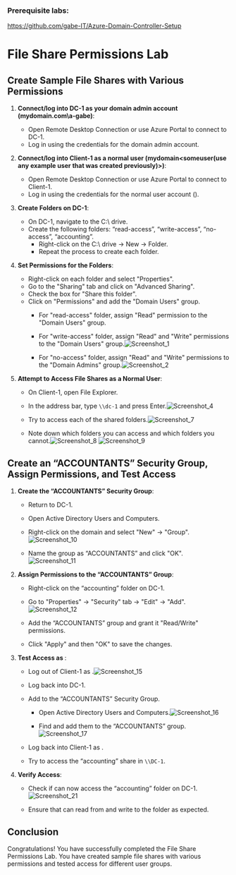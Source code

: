 ### Prerequisite labs:
https://github.com/gabe-IT/Azure-Domain-Controller-Setup

# File Share Permissions Lab

## Create Sample File Shares with Various Permissions

1. **Connect/log into DC-1 as your domain admin account (mydomain.com\a-gabe)**:
   - Open Remote Desktop Connection or use Azure Portal to connect to DC-1.
   - Log in using the credentials for the domain admin account.

2. **Connect/log into Client-1 as a normal user (mydomain\<someuser(use any example user that was created previously)>)**:
   - Open Remote Desktop Connection or use Azure Portal to connect to Client-1.
   - Log in using the credentials for the normal user account (<someuser>).

3. **Create Folders on DC-1**:
   - On DC-1, navigate to the C:\ drive.
   - Create the following folders: “read-access”, “write-access”, “no-access”, “accounting”.
     - Right-click on the C:\ drive -> New -> Folder.
     - Repeat the process to create each folder.

4. **Set Permissions for the Folders**:
   - Right-click on each folder and select "Properties".
   - Go to the "Sharing" tab and click on "Advanced Sharing".
   - Check the box for "Share this folder".
   - Click on "Permissions" and add the "Domain Users" group.
     - For "read-access" folder, assign "Read" permission to the "Domain Users" group.
     - For "write-access" folder, assign "Read" and "Write" permissions to the "Domain Users" group.![Screenshot_1](https://github.com/gabe-IT/File-Share-Permissions-Lab/assets/148400020/daff6900-2f6b-44f5-8e15-849d9970bc59)

     - For "no-access" folder, assign "Read" and "Write" permissions to the "Domain Admins" group.![Screenshot_2](https://github.com/gabe-IT/File-Share-Permissions-Lab/assets/148400020/b0a07a3a-ac22-402a-97cd-0b4f5a5cd12f)


5. **Attempt to Access File Shares as a Normal User**:
   - On Client-1, open File Explorer.
   - In the address bar, type `\\dc-1` and press Enter.![Screenshot_4](https://github.com/gabe-IT/File-Share-Permissions-Lab/assets/148400020/bc0f02be-5cc5-4a0c-a2ab-4705444a34ee)

   - Try to access each of the shared folders.![Screenshot_7](https://github.com/gabe-IT/File-Share-Permissions-Lab/assets/148400020/934686f3-1188-45a3-8734-862a56030103)

   - Note down which folders you can access and which folders you cannot.![Screenshot_8](https://github.com/gabe-IT/File-Share-Permissions-Lab/assets/148400020/37ad7d49-66c6-4eee-881d-e7501452b699)
![Screenshot_9](https://github.com/gabe-IT/File-Share-Permissions-Lab/assets/148400020/f93dc87b-c56e-4e61-a17d-b37d5e569a59)


## Create an “ACCOUNTANTS” Security Group, Assign Permissions, and Test Access

1. **Create the “ACCOUNTANTS” Security Group**:
   - Return to DC-1.
   - Open Active Directory Users and Computers.
   - Right-click on the domain and select "New" -> "Group".![Screenshot_10](https://github.com/gabe-IT/File-Share-Permissions-Lab/assets/148400020/dd6c7b08-9320-4873-aae6-d38e7e28d223)

   - Name the group as “ACCOUNTANTS” and click "OK".
![Screenshot_11](https://github.com/gabe-IT/File-Share-Permissions-Lab/assets/148400020/11da927e-a749-4ad2-8f69-87b8a0973d91)

2. **Assign Permissions to the “ACCOUNTANTS” Group**:
   - Right-click on the “accounting” folder on DC-1.
   - Go to "Properties" -> "Security" tab -> "Edit" -> "Add".![Screenshot_12](https://github.com/gabe-IT/File-Share-Permissions-Lab/assets/148400020/72e0f211-4ae2-4265-bbd9-60ac3ea8ba67)

   - Add the “ACCOUNTANTS” group and grant it "Read/Write" permissions.
   - Click "Apply" and then "OK" to save the changes.

3. **Test Access as <someuser>**:
   - Log out of Client-1 as <someuser>.![Screenshot_15](https://github.com/gabe-IT/File-Share-Permissions-Lab/assets/148400020/1d4dee50-9b4f-4d67-8ffb-82ab711dedd5)

   - Log back into DC-1.
   - Add <someuser> to the “ACCOUNTANTS” Security Group.
     - Open Active Directory Users and Computers.![Screenshot_16](https://github.com/gabe-IT/File-Share-Permissions-Lab/assets/148400020/bde7f6c8-9235-4b09-92cb-2495bb25f111)

     - Find <someuser> and add them to the “ACCOUNTANTS” group.![Screenshot_17](https://github.com/gabe-IT/File-Share-Permissions-Lab/assets/148400020/fdb369df-77c1-4e3d-a22b-97d11b3b7733)

   - Log back into Client-1 as <someuser>.
   - Try to access the “accounting” share in `\\DC-1`. 

4. **Verify Access**:
   - Check if <someuser> can now access the “accounting” folder on DC-1.![Screenshot_21](https://github.com/gabe-IT/File-Share-Permissions-Lab/assets/148400020/9896aa6b-f52e-4434-ab9c-a19a4d11d5a1)

   - Ensure that <someuser> can read from and write to the folder as expected.

## Conclusion

Congratulations! You have successfully completed the File Share Permissions Lab. 
You have created sample file shares with various permissions and tested access for different user groups.
